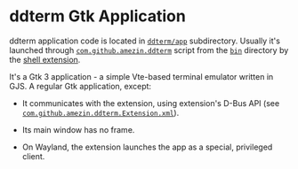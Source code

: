<!--
SPDX-FileCopyrightText: 2022 Aleksandr Mezin <mezin.alexander@gmail.com>

SPDX-License-Identifier: GPL-3.0-or-later
-->

ddterm Gtk Application
======================

ddterm application code is located in [`ddterm/app`] subdirectory. Usually it's
launched through [`com.github.amezin.ddterm`](../../bin/launcher.js) script from
the [`bin`](../../bin) directory by the [shell extension].

It's a Gtk 3 application - a simple Vte-based terminal emulator written in
GJS. A regular Gtk application, except:

* It communicates with the extension, using extension's D-Bus API
(see [`com.github.amezin.ddterm.Extension.xml`]).

* Its main window has no frame.

* On Wayland, the extension launches the app as a special, privileged client.

[`ddterm/app`]: ../../ddterm/app
[shell extension]: ../../ddterm/shell

[`com.github.amezin.ddterm.Extension.xml`]: ../../data/com.github.amezin.ddterm.Extension.xml
